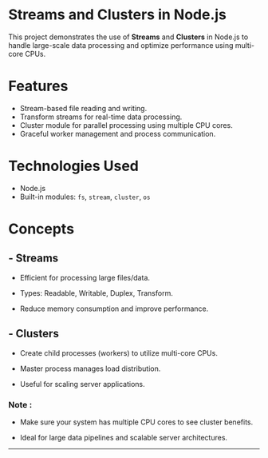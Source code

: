 # Streams and Clusters in Node.js

This project demonstrates the use of **Streams** and **Clusters** in Node.js to handle large-scale data processing and optimize performance using multi-core CPUs.

# Features

- Stream-based file reading and writing.
- Transform streams for real-time data processing.
- Cluster module for parallel processing using multiple CPU cores.
- Graceful worker management and process communication.

# Technologies Used

- Node.js
- Built-in modules: `fs`, `stream`, `cluster`, `os`

# Concepts

## - Streams

- Efficient for processing large files/data.

- Types: Readable, Writable, Duplex, Transform.

- Reduce memory consumption and improve performance.

## - Clusters

- Create child processes (workers) to utilize multi-core CPUs.

- Master process manages load distribution.

- Useful for scaling server applications.


### Note :

- Make sure your system has multiple CPU cores to see cluster benefits.

- Ideal for large data pipelines and scalable server architectures.
---
